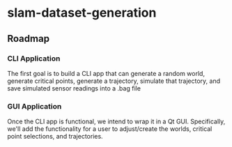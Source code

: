 # slam-dataset-generation

## Roadmap

### CLI Application
The first goal is to build a CLI app that can generate a random world, generate critical points, generate a trajectory, simulate that trajectory, and save simulated sensor readings into a .bag file


### GUI Application
Once the CLI app is functional, we intend to wrap it in a Qt GUI.  Specifically, we'll add the functionality for a user to adjust/create the worlds, critical point selections, and trajectories.
